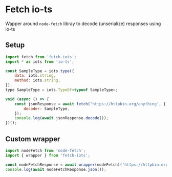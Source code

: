 # Fetch io-ts

Wapper around `node-fetch` libray to decode (unserialize) responses using io-ts

## Setup
```js
import fetch from 'fetch-iots';
import * as iots from 'io-ts';

const SampleType = iots.type({
    data: iots.string,
    method: iots.string,
});
type SampleType = iots.TypeOf<typeof SampleType>;

void (async () => {
    const jsonResponse = await fetch('https://httpbin.org/anything', {
        decoder: SampleType,
    });
    console.log(await jsonResponse.decode());
})();
```

## Custom wrapper
```js
import nodeFetch from 'node-fetch';
import { wrapper } from 'fetch-iots';

const nodeFetchResponse = await wrapper(nodeFetch)('https://httpbin.org/get');
console.log(await nodeFetchResponse.json());
```